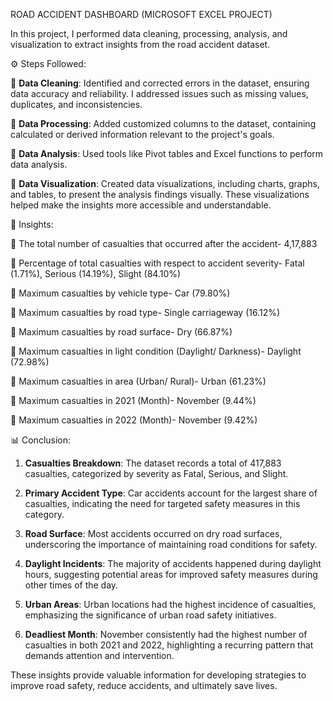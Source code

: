 ROAD ACCIDENT DASHBOARD (MICROSOFT EXCEL PROJECT)

In this project, I performed data cleaning, processing, analysis, and visualization to extract insights from the road accident dataset.

⚙️ Steps Followed:

🔸 **Data Cleaning**: Identified and corrected errors in the dataset, ensuring data accuracy and reliability. I addressed issues such as missing values, duplicates, and inconsistencies.

🔸 **Data Processing**: Added customized columns to the dataset, containing calculated or derived information relevant to the project's goals.

🔸 **Data Analysis**: Used tools like Pivot tables and Excel functions to perform data analysis.

🔸 **Data Visualization**: Created data visualizations, including charts, graphs, and tables, to present the analysis findings visually. These visualizations helped make the insights more accessible and understandable.

🔎 Insights:

🔹 The total number of casualties that occurred after the accident- 4,17,883

🔹 Percentage of total casualties with respect to accident severity- Fatal (1.71%), Serious (14.19%), Slight (84.10%)

🔹 Maximum casualties by vehicle type- Car (79.80%)

🔹 Maximum casualties by road type- Single carriageway (16.12%)

🔹 Maximum casualties by road surface- Dry (66.87%)

🔹 Maximum casualties in light condition (Daylight/ Darkness)- Daylight (72.98%)

🔹 Maximum casualties in area (Urban/ Rural)- Urban (61.23%)

🔹 Maximum casualties in 2021 (Month)- November (9.44%)

🔹 Maximum casualties in 2022 (Month)- November (9.42%)

📊 Conclusion:

1. **Casualties Breakdown**: The dataset records a total of 417,883 casualties, categorized by severity as Fatal, Serious, and Slight.

2. **Primary Accident Type**: Car accidents account for the largest share of casualties, indicating the need for targeted safety measures in this category.

3. **Road Surface**: Most accidents occurred on dry road surfaces, underscoring the importance of maintaining road conditions for safety.

4. **Daylight Incidents**: The majority of accidents happened during daylight hours, suggesting potential areas for improved safety measures during other times of the day.

5. **Urban Areas**: Urban locations had the highest incidence of casualties, emphasizing the significance of urban road safety initiatives.

6. **Deadliest Month**: November consistently had the highest number of casualties in both 2021 and 2022, highlighting a recurring pattern that demands attention and intervention.

These insights provide valuable information for developing strategies to improve road safety, reduce accidents, and ultimately save lives.


 
